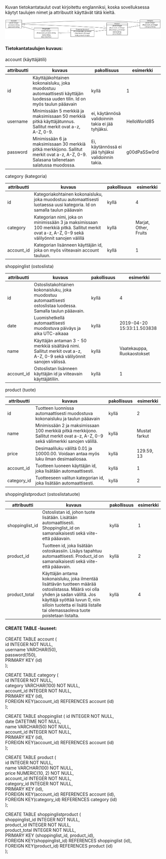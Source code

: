 Kuvan tietokantataulut ovat kirjoitettu englanniksi, koska sovelluksessa käytyt taulujen nimet ja attribuutit käyttävät tätä kieltä.

![Tietokantakaavio](tietokantakaavio2.png)

#### Tietokantataulujen kuvaus:

account (käyttäjätili) 

attribuutti | kuvaus | pakollisuus | esimerkki
--- | --- | --- | ---
id | Käyttäjäkohtainen kokonaisluku, joka muodostuu automaattisesti käyttäjän luodessa uuden tilin. Id on myös taulun pääavain | kyllä| 1
username | Minimissään 5 merkkiä ja maksimissaan 50 merkkiä pitkä käyttäjätunnus. Sallitut merkit ovat a-z, A-Z, 0-9. | ei, käytännösä validoinnin takia ei jää tyhjäksi. | HelloWorld85
password | Minimissään 6 ja maksimissaan 30 merkkiä pitkä merkkijono. Sallitut merkit ovat a-z, A-Z, 0-9. Salasana tallenetaan salatussa muodossa. | Ei, käytännössä ei jää tyhjäksi validoinnin takia. | g00dPaSSw0rd
 
category (kategoria)  

attribuutti | kuvaus | pakollisuus | esimerkki
--- | --- | --- | ---
id | Kategoriakohtainen kokonaisluku, joka muodostuu automaattisesti luotaessa uusi kategoria. Id on samalla taulun pääavain| kyllä | 4
category | Kategorian nimi, joka on minimissään 3 ja maksimissaan 100 merkkiä pitkä. Sallitut merkit ovat a-z, A-Z, 0-9 sekä välilyönnit sanojen välillä | kyllä | Marjat, Other, Fruits
account_id | Kategorian lisänneen käyttäjän id, joka on myös viiteavain account tauluun. | kyllä | 1
 
shoppinglist (ostoslista)

attribuutti | kuvaus | pakollisuus | esimerkki
--- | --- | --- | ---
id | Ostoslistakohtainen kokonaisluku, joka muodostuu automaattisesti ostoslistaa luodessa. Samalla taulun pääavain. | kyllä | 4
date | Luomishetkellä automaattisesti muodostuva päiväys ja aika UTC-aikaaa | kyllä | 2019-04-20 15:33:11.503838
name | Käyttäjän antaman 3 - 50 merkkiä sisältävä nimi. Sallitut merkit ovat a-z, A-Z, 0-9 sekä välilyönnit sanojen välissä. | kyllä | Vaatekauppa, Ruokaostokset
account_id | Ostoslistan lisänneen käyttäjän id ja viiteavain käyttäjätiliin. | kyllä | 1

product (tuote)  

attribuutti | kuvaus | pakollisuus | esimerkki
--- | --- | --- | ---
id | Tuotteen luonnissa automaattisesti muodostuva kokonaisluku ja taulun pääavain | kyllä | 2
name | Minimissään 2 ja maksimissaan 100 merkkiä pitkä merkkijono. Sallitut merkit ovat a-z, A-Z, 0-9 sekä välimerkki sanojen välillä. | kyllä | Mustat farkut
price | Desimaaliluku väliltä 0.01 ja 10000.00. Voidaan antaa myös luku ilman desimaaliosaa. | kyllä | 129.59, 13
account_id | Tuotteen luoneen käyttäjän id, joka lisätään automaattisesti. | kyllä | 1
category_id | Tuotteeseen valitun kategorian id, joka lisätään automaattisesti. | kyllä | 2

shoppinglistproduct (ostoslistatuote)  

attribuutti | kuvaus | pakollisuus | esimerkki
--- | --- | --- | ---
shoppinglist_id | Ostoslistan id, johon tuote lisätään. Lisätään automaattisesti. Shoppinglist_id on samanaikaisesti sekä viite- että pääavain. | kyllä | 1
product_id | Tuotteen id, joka lisätään ostoskassiin. Lisäys tapahtuu automaattisesti. Product_id on samanaikaisesti sekä viite- että pääavain. | kyllä | 2
product_total | Käyttäjän antama kokonaisluku, joka ilmentää lisättävän tuotteen määrää ostoslistassa. Määrä voi olla yhden ja sadan väliltä. Jos käyttäjä syöttää luvun 0, niin silloin tuotetta ei lisätä listalle tai olemassaoleva tuote poistetaan listalta. | kyllä | 4


#### CREATE TABLE -lauseet:

CREATE TABLE account (  
id INTEGER NOT NULL,  
  username VARCHAR(50),  
  password(150),  
  PRIMARY KEY (id)  
);   

CREATE TABLE category (  
  id INTEGER NOT NULL,  
  category VARCHAR(100) NOT NULL,  
  account_id  INTEGER NOT NULL,  
  PRIMARY KEY (id),  
  FOREIGN KEY(account_id) REFERENCES account (id)  
);  
  
CREATE TABLE shoppinglist (
	id INTEGER NOT NULL,  
	date DATETIME NOT NULL,   
	name VARCHAR(50) NOT NULL,   
	account_id INTEGER NOT NULL,  
	PRIMARY KEY (id),  
	FOREIGN KEY(account_id) REFERENCES account (id)  
);

CREATE TABLE product (  
	id INTEGER NOT NULL,  
	name VARCHAR(100) NOT NULL,    
	price NUMERIC(10, 2) NOT NULL,     
	account_id INTEGER NOT NULL,   
	category_id INTEGER NOT NULL,  
	PRIMARY KEY (id),  
	FOREIGN KEY(account_id) REFERENCES account (id),   
	FOREIGN KEY(category_id) REFERENCES category (id)  
);

CREATE TABLE shoppinglistproduct (  
	shoppinglist_id INTEGER NOT NULL,  
	product_id INTEGER NOT NULL,  
	product_total INTEGER NOT NULL,  
	PRIMARY KEY (shoppinglist_id, product_id),  
	FOREIGN KEY(shoppinglist_id) REFERENCES shoppinglist (id),  
	FOREIGN KEY(product_id) REFERENCES product (id)  
);
